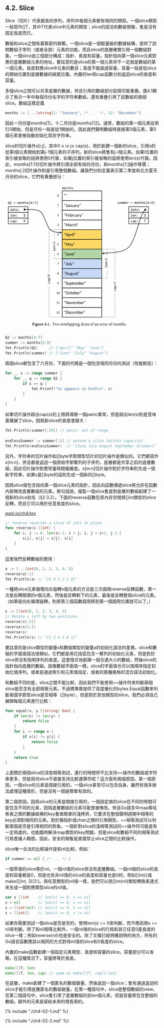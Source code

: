 ## 4.2. Slice

Slice（切片）代表變長的序列，序列中每個元素都有相同的類型。一個slice類型一般寫作[]T，其中T代表slice中元素的類型；slice的語法和數組很像，隻是沒有固定長度而已。

數組和slice之間有着緊密的聯繫。一個slice是一個輕量級的數據結構，提供了訪問數組子序列（或者全部）元素的功能，而且slice的底層確實引用一個數組對象。一個slice由三個部分構成：指針、長度和容量。指針指向第一個slice元素對應的底層數組元素的地址，要註意的是slice的第一個元素併不一定就是數組的第一個元素。長度對應slice中元素的數目；長度不能超過容量，容量一般是從slice的開始位置到底層數據的結尾位置。內置的len和cap函數分别返迴slice的長度和容量。

多個slice之間可以共享底層的數據，併且引用的數組部分區間可能重疊。圖4.1顯示了表示一年中每個月份名字的字符串數組，還有重疊引用了該數組的兩個slice。數組這樣定義

```Go
months := [...]string{1: "January", /* ... */, 12: "December"}
```

因此一月份是months[1]，十二月份是months[12]。通常，數組的第一個元素從索引0開始，但是月份一般是從1開始的，因此我們聲明數組時直接第0個元素，第0個元素會被自動初始化爲空字符串。

slice的切片操作s[i:j]，其中0 ≤ i≤ j≤ cap(s)，用於創建一個新的slice，引用s的從第i個元素開始到第j-1個元素的子序列。新的slice將隻有j-i個元素。如果i位置的索引被省略的話將使用0代替，如果j位置的索引被省略的話將使用len(s)代替。因此，months[1:13]切片操作將引用全部有效的月份，和months[1:]操作等價；months[:]切片操作則是引用整個數組。讓我們分别定義表示第二季度和北方夏天月份的slice，它們有重疊部分：

![](../images/ch4-01.png)

```Go
Q2 := months[4:7]
summer := months[6:9]
fmt.Println(Q2)     // ["April" "May" "June"]
fmt.Println(summer) // ["June" "July" "August"]
```

兩個slice都包含了六月份，下面的代碼是一個包含相同月份的測試（性能較低）：

```Go
for _, s := range summer {
	for _, q := range Q2 {
		if s == q {
			fmt.Printf("%s appears in both\n", s)
		}
	}
}
```

如果切片操作超出cap(s)的上限將導致一個panic異常，但是超出len(s)則是意味着擴展了slice，因爲新slice的長度會變大：

```Go
fmt.Println(summer[:20]) // panic: out of range

endlessSummer := summer[:5] // extend a slice (within capacity)
fmt.Println(endlessSummer)  // "[June July August September October]"
```

另外，字符串的切片操作和[]byte字節類型切片的切片操作是類似的。它們都寫作x[m:n]，併且都是返迴一個原始字節繫列的子序列，底層都是共享之前的底層數組，因此切片操作對應常量時間複雜度。x[m:n]切片操作對於字符串則生成一個新字符串，如果x是[]byte的話則生成一個新的[]byte。

因爲slice值包含指向第一個slice元素的指針，因此向函數傳遞slice將允許在函數內部脩改底層數組的元素。換句話説，複製一個slice隻是對底層的數組創建了一個新的slice别名（§2.3.2）。下面的reverse函數在原內存空間將[]int類型的slice反轉，而且它可以用於任意長度的slice。

<u><i>gopl.io/ch4/rev</i></u>
```Go
// reverse reverses a slice of ints in place.
func reverse(s []int) {
	for i, j := 0, len(s)-1; i < j; i, j = i+1, j-1 {
		s[i], s[j] = s[j], s[i]
	}
}
```

這里我們反轉數組的應用：

```Go
a := [...]int{0, 1, 2, 3, 4, 5}
reverse(a[:])
fmt.Println(a) // "[5 4 3 2 1 0]"
```

一種將slice元素循環向左镟轉n個元素的方法是三次調用reverse反轉函數，第一次是反轉開頭的n個元素，然後是反轉剩下的元素，最後是反轉整個slice的元素。（如果是向右循環镟轉，則將第三個函數調用移到第一個調用位置就可以了。）

```Go
s := []int{0, 1, 2, 3, 4, 5}
// Rotate s left by two positions.
reverse(s[:2])
reverse(s[2:])
reverse(s)
fmt.Println(s) // "[2 3 4 5 0 1]"
```

要註意的是slice類型的變量s和數組類型的變量a的初始化語法的差異。slice和數組的字面值語法很類似，它們都是用花括弧包含一繫列的初始化元素，但是對於slice併沒有指明序列的長度。這會隱式地創建一個合適大小的數組，然後slice的指針指向底層的數組。就像數組字面值一樣，slice的字面值也可以按順序指定初始化值序列，或者是通過索引和元素值指定，或者的兩種風格的混合語法初始化。

和數組不同的是，slice之間不能比較，因此我們不能使用==操作符來判斷兩個slice是否含有全部相等元素。不過標準庫提供了高度優化的bytes.Equal函數來判斷兩個字節型slice是否相等（[]byte），但是對於其他類型的slice，我們必須自己展開每個元素進行比較：

```Go
func equal(x, y []string) bool {
	if len(x) != len(y) {
		return false
	}
	for i := range x {
		if x[i] != y[i] {
			return false
		}
	}
	return true
}
```

上面關於兩個slice的深度相等測試，運行的時間併不比支持==操作的數組或字符串更多，但是爲何slice不直接支持比較運算符呢？這方面有兩個原因。第一個原因，一個slice的元素是間接引用的，一個slice甚至可以包含自身。雖然有很多辦法處理這種情形，但是沒有一個是簡單有效的。

第二個原因，因爲slice的元素是間接引用的，一個固定值的slice在不同的時間可能包含不同的元素，因爲底層數組的元素可能會被脩改。併且Go語言中map等哈希表之類的數據結構的key隻做簡單的淺拷貝，它要求在整個聲明週期中相等的key必須對相同的元素。對於像指針或chan之類的引用類型，==相等測試可以判斷兩個是否是引用相同的對象。一個針對slice的淺相等測試的==操作符可能是有一定用處的，也能臨時解決map類型的key問題，但是slice和數組不同的相等測試行爲會讓人睏惑。因此，安全的做飯是直接禁止slice之間的比較操作。

slice唯一合法的比較操作是和nil比較，例如：

```Go
if summer == nil { /* ... */ }
```

一個零值的slice等於nil。一個nil值的slice併沒有底層數組。一個nil值的slice的長度和容量都是0，但是也有非nil值的slice的長度和容量也是0的，例如[]int{}或make([]int, 3)[3:]。與任意類型的nil值一樣，我們可以用[]int(nil)類型轉換表達式來生成一個對應類型slice的nil值。

```Go
var s []int    // len(s) == 0, s == nil
s = nil        // len(s) == 0, s == nil
s = []int(nil) // len(s) == 0, s == nil
s = []int{}    // len(s) == 0, s != nil
```

如果你需要測試一個slice是否是空的，使用len(s) == 0來判斷，而不應該用s == nil來判斷。除了和nil相等比較外，一個nil值的slice的行爲和其它任意0産長度的slice一樣；例如reverse(nil)也是安全的。除了文檔已經明確説明的地方，所有的Go語言函數應該以相同的方式對待nil值的slice和0長度的slice。

內置的make函數創建一個指定元素類型、長度和容量的slice。容量部分可以省略，在這種情況下，容量將等於長度。

```Go
make([]T, len)
make([]T, len, cap) // same as make([]T, cap)[:len]
```

在底層，make創建了一個匿名的數組變量，然後返迴一個slice；隻有通過返迴的slice才能引用底層匿名的數組變量。在第一種語句中，slice是整個數組的view。在第二個語句中，slice隻引用了底層數組的前len個元素，但是容量將包含整個的數組。額外的元素是留給未來的增長用的。

{% include "./ch4-02-1.md" %}

{% include "./ch4-02-2.md" %}
